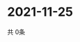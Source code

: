 # 2021-11-25
  共 0条

  <!-- BEGIN -->
  <!-- 最后更新时间Thu Nov 25 2021 05:03:45 GMT+0000 (Coordinated Universal Time) -->
  
  <!-- END -->
  
  